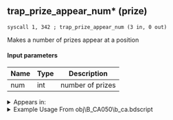 ## trap_prize_appear_num* (prize)

`syscall 1, 342 ; trap_prize_appear_num (3 in, 0 out)`

Makes a number of prizes appear at a position

#### Input parameters
| Name | Type | Description
|------|------|------------
| num   | int   | number of prizes




<details>
	<summary>Appears in:</summary>
| filename | Entity (obj)
|----------|-------------
| obj\B_CA050\b_ca.bdscript       | ((B) Grim Reaper)          

</details>

<details>
	<summary>Example Usage From obj\B_CA050\b_ca.bdscript</summary>
```
L1121:
 pushFromFSp 4
 syscall 2, 92 ; trap_damage_is_finish (1 in, 1 out)
 jz L1152
 pushFromFWp W16
 jz L1150
 pushFromFSp 0
 syscall 1, 147 ; trap_obj_pos (1 in, 1 out)
 memcpyToSp 16, 16
 pushFromPSp 16
 pushImm 6
 pushImm 5
 syscall 1, 342 ; trap_prize_appear_num (3 in, 0 out)
 jmp L1150
```
</details>

